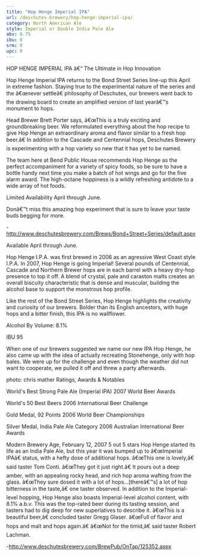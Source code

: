 ```yaml
---
title: "Hop Henge Imperial IPA"
url: /deschutes-brewery/hop-henge-imperial-ipa/
category: North American Ale
style: Imperial or Double India Pale Ale
abv: 8.75
ibu: 0
srm: 0
upc: 0
---
```

HOP HENGE IMPERIAL IPA â€“ The Ultimate in Hop Innovation 

Hop Henge Imperial IPA returns to the Bond Street Series line-up this April in extreme fashion. Staying true to the experimental nature of the series and the â€œnever settleâ€ philosophy of Deschutes, our brewers went back to the drawing board to create an amplified version of last yearâ€™s monument to hops.

Head Brewer Brett Porter says, â€œThis is a truly exciting and groundbreaking beer. We reformulated everything about the hop recipe to give Hop Henge an extraordinary aroma and flavor similar to a fresh hop beer.â€ In addition to the Cascade and Centennial hops, Deschutes Brewery is experimenting with a hop variety so new that it has yet to be named.

The team here at Bend Public House recommends Hop Henge as the perfect accompaniment for a variety of spicy foods, so be sure to have a bottle handy next time you make a batch of hot wings and go for the five alarm award. The high-octane hoppiness is a wildly refreshing antidote to a wide array of hot foods.

Limited Availability April through June.

Donâ€™t miss this amazing hop experiment that is sure to leave your taste buds begging for more.

-http://www.deschutesbrewery.com/Brews/Bond+Street+Series/default.aspx

Available April through June.

Hop Henge I.P.A. was first brewed in 2006 as an agressive West Coast style I.P.A. In 2007, Hop Henge is going Imperial!  Several pounds of  Centennial, Cascade and Northern Brewer hops are in each barrel with a heavy dry-hop presence to top it off.  A blend of crystal, pale and caraston malts creates an overall biscuity characteristic that is dense and muscular, building the alcohol base to support the monstrous hop profile.

Like the rest of the Bond Street Series, Hop Henge highlights the creativity and curiosity of our brewers.  Bolder than its English ancestors, with huge hops and a bitter finish, this IPA is no wallflower.

Alcohol By Volume: 8.1%
	

IBU 95

When one of our brewers suggested we name our new IPA Hop Henge, he also came up with the idea of actually recreating Stonehenge, only with hop bales.  We were up for the challenge and even though the weather did not want to cooperate, we pulled it off and threw a party afterwards.
	


photo: chris mather
Ratings, Awards & Notables

World's Best Strong Pale Ale (Imperial IPA)
2007 World Beer Awards

World's 50 Best Beers
2006 International Beer Challenge

Gold Medal, 92 Points
2006 World Beer Championships

Silver Medal, India Pale Ale Category
2006 Australian International Beer Awards

Modern Brewery Age, February 12, 2007
5 out 5 stars 
Hop Henge started its life as an India Pale Ale, but this year it was bumped up to â€œImperial IPAâ€ status, with a hefty dose of additional hops.
â€œThis one is lovely,â€ said taster Tom Conti. â€œThey got it just right.â€
It pours out a deep amber, with an appealing rocky head, and rich hop aroma wafting from the glass. â€œThey sure dosed it with a lot of hops...[thereâ€™s] a lot of hop bitterness in the taste,â€ one taster observed.
In addition to the Imperial-level hopping, Hop Henge also boasts Imperial-level alcohol content, with 8.1% a.b.v.
This was the top-rated beer during its tasting session, and tasters had to dig deep for new superlatives to describe it. â€œThis is a beautiful beer,â€ concluded taster Gregg Glaser. â€œFull of flavor and hops and malt and hops again.â€
â€œNot for the timid,â€ said taster Robert Lachman.

-http://www.deschutesbrewery.com/BrewPub/OnTap/125352.aspx
